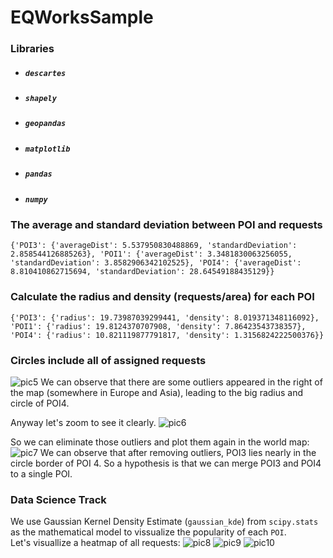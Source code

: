 # EQWorksSample

### Libraries

- ##### `descartes`
- ##### `shapely`
- ##### `geopandas`
- ##### `matplotlib`
- ##### `pandas`
- ##### `numpy`

### The average and standard deviation between POI and requests

```
{'POI3': {'averageDist': 5.537950830488869, 'standardDeviation': 2.858544126885263}, 'POI1': {'averageDist': 3.3481830063256055, 'standardDeviation': 3.8582906342102525}, 'POI4': {'averageDist': 8.810410862715694, 'standardDeviation': 28.64549188435129}}
```

### Calculate the radius and density (requests/area) for each POI

```
{'POI3': {'radius': 19.73987039299441, 'density': 8.019371348116092}, 'POI1': {'radius': 19.8124370707908, 'density': 7.86423543738357}, 'POI4': {'radius': 10.821119877791817, 'density': 1.3156824222500376}}
```

### Circles include all of assigned requests

![pic5](https://user-images.githubusercontent.com/15681805/73040642-555d1900-3e28-11ea-9c56-78cb3deb0dee.png)
We can observe that there are some outliers appeared in the right of the map (somewhere in Europe and Asia), leading to the big radius and circle of POI4.


Anyway let's zoom to see it clearly.
![pic6](https://user-images.githubusercontent.com/15681805/73040662-6efe6080-3e28-11ea-8949-7f7d03518311.png)

So we can eliminate those outliers and plot them again in the world map:
![pic7](https://user-images.githubusercontent.com/15681805/73127086-388c2700-3f89-11ea-8149-afd4e56dcc11.png)
We can observe that after removing outliers, POI3 lies nearly in the circle border of POI 4.  So a hypothesis is that we can merge POI3 and POI4 to a single POI. 

### Data Science Track
We use Gaussian Kernel Density Estimate (`gaussian_kde`) from `scipy.stats` as the mathematical model to vissualize the popularity of each `POI`.  
Let's visuallize a heatmap of all requests:
![pic8](https://user-images.githubusercontent.com/15681805/73127898-55c6f280-3f95-11ea-8461-ea0936b7f761.png)
![pic9](https://user-images.githubusercontent.com/15681805/73127934-c2da8800-3f95-11ea-9d52-d35ca4c9433c.png)
![pic10](https://user-images.githubusercontent.com/15681805/73127935-c53ce200-3f95-11ea-92c4-f7f84fa21dd9.png)






